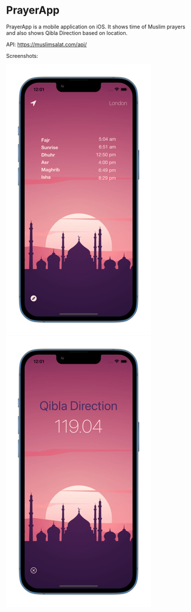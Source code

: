 # PrayerApp

PrayerApp is a mobile application on iOS. It shows time of Muslim prayers and also shows Qibla Direction based on location.

API: https://muslimsalat.com/api/

Screenshots:

![Alt text](/Simulator-ScreenShot.png/?raw=true "Optional Title")
![Alt text](/Simulator-ScreenShot2.png/?raw=true "Optional Title")
